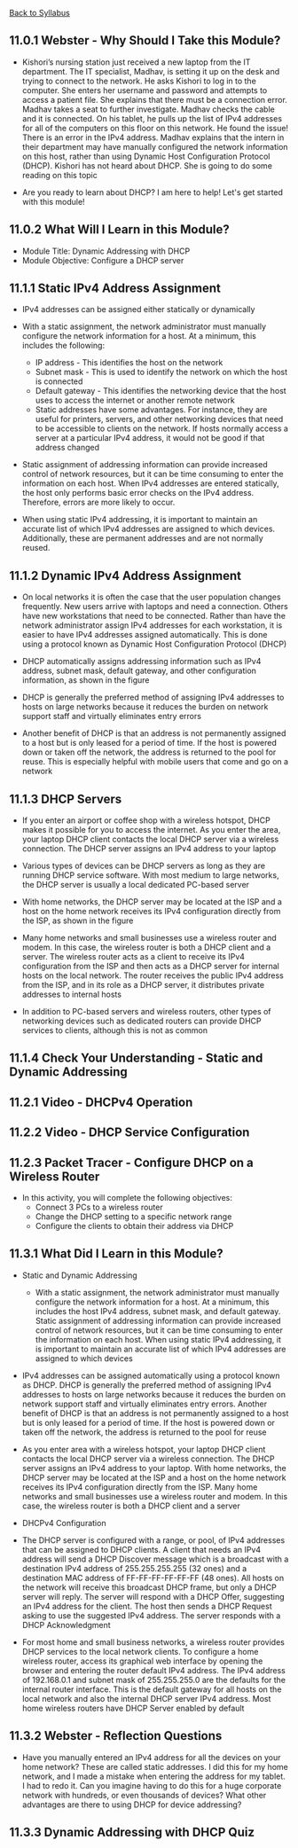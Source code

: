 [Back to Syllabus](./README.md#course-syllabus)

## 11.0.1 Webster - Why Should I Take this Module?

- Kishori’s nursing station just received a new laptop from the IT department. The IT specialist, Madhav, is setting it up on the desk and trying to connect to the network. He asks Kishori to log in to the computer. She enters her username and password and attempts to access a patient file. She explains that there must be a connection error. Madhav takes a seat to further investigate. Madhav checks the cable and it is connected. On his tablet, he pulls up the list of IPv4 addresses for all of the computers on this floor on this network. He found the issue! There is an error in the IPv4 address. Madhav explains that the intern in their department may have manually configured the network information on this host, rather than using Dynamic Host Configuration Protocol (DHCP). Kishori has not heard about DHCP. She is going to do some reading on this topic

- Are you ready to learn about DHCP? I am here to help! Let's get started with this module!

## 11.0.2 What Will I Learn in this Module?

- Module Title: Dynamic Addressing with DHCP
- Module Objective: Configure a DHCP server

## 11.1.1 Static IPv4 Address Assignment

- IPv4 addresses can be assigned either statically or dynamically

- With a static assignment, the network administrator must manually configure the network information for a host. At a minimum, this includes the following:
    - IP address - This identifies the host on the network
    - Subnet mask - This is used to identify the network on which the host is connected
    - Default gateway - This identifies the networking device that the host uses to access the internet or another remote network
    - Static addresses have some advantages. For instance, they are useful for printers, servers, and other networking devices that need to be accessible to clients on the network. If hosts normally access a server at a particular IPv4 address, it would not be good if that address changed

- Static assignment of addressing information can provide increased control of network resources, but it can be time consuming to enter the information on each host. When IPv4 addresses are entered statically, the host only performs basic error checks on the IPv4 address. Therefore, errors are more likely to occur.

- When using static IPv4 addressing, it is important to maintain an accurate list of which IPv4 addresses are assigned to which devices. Additionally, these are permanent addresses and are not normally reused.

## 11.1.2 Dynamic IPv4 Address Assignment

- On local networks it is often the case that the user population changes frequently. New users arrive with laptops and need a connection. Others have new workstations that need to be connected. Rather than have the network administrator assign IPv4 addresses for each workstation, it is easier to have IPv4 addresses assigned automatically. This is done using a protocol known as Dynamic Host Configuration Protocol (DHCP)

- DHCP automatically assigns addressing information such as IPv4 address, subnet mask, default gateway, and other configuration information, as shown in the figure

- DHCP is generally the preferred method of assigning IPv4 addresses to hosts on large networks because it reduces the burden on network support staff and virtually eliminates entry errors

- Another benefit of DHCP is that an address is not permanently assigned to a host but is only leased for a period of time. If the host is powered down or taken off the network, the address is returned to the pool for reuse. This is especially helpful with mobile users that come and go on a network

## 11.1.3 DHCP Servers

- If you enter an airport or coffee shop with a wireless hotspot, DHCP makes it possible for you to access the internet. As you enter the area, your laptop DHCP client contacts the local DHCP server via a wireless connection. The DHCP server assigns an IPv4 address to your laptop

- Various types of devices can be DHCP servers as long as they are running DHCP service software. With most medium to large networks, the DHCP server is usually a local dedicated PC-based server

- With home networks, the DHCP server may be located at the ISP and a host on the home network receives its IPv4 configuration directly from the ISP, as shown in the figure

- Many home networks and small businesses use a wireless router and modem. In this case, the wireless router is both a DHCP client and a server. The wireless router acts as a client to receive its IPv4 configuration from the ISP and then acts as a DHCP server for internal hosts on the local network. The router receives the public IPv4 address from the ISP, and in its role as a DHCP server, it distributes private addresses to internal hosts

- In addition to PC-based servers and wireless routers, other types of networking devices such as dedicated routers can provide DHCP services to clients, although this is not as common

## 11.1.4 Check Your Understanding - Static and Dynamic Addressing

## 11.2.1 Video - DHCPv4 Operation

## 11.2.2 Video - DHCP Service Configuration

## 11.2.3 Packet Tracer - Configure DHCP on a Wireless Router

- In this activity, you will complete the following objectives:
    - Connect 3 PCs to a wireless router
    - Change the DHCP setting to a specific network range
    - Configure the clients to obtain their address via DHCP

## 11.3.1 What Did I Learn in this Module?

- Static and Dynamic Addressing
    - With a static assignment, the network administrator must manually configure the network information for a host. At a minimum, this includes the host IPv4 address, subnet mask, and default gateway. Static assignment of addressing information can provide increased control of network resources, but it can be time consuming to enter the information on each host. When using static IPv4 addressing, it is important to maintain an accurate list of which IPv4 addresses are assigned to which devices

- IPv4 addresses can be assigned automatically using a protocol known as DHCP. DHCP is generally the preferred method of assigning IPv4 addresses to hosts on large networks because it reduces the burden on network support staff and virtually eliminates entry errors. Another benefit of DHCP is that an address is not permanently assigned to a host but is only leased for a period of time. If the host is powered down or taken off the network, the address is returned to the pool for reuse

- As you enter area with a wireless hotspot, your laptop DHCP client contacts the local DHCP server via a wireless connection. The DHCP server assigns an IPv4 address to your laptop. With home networks, the DHCP server may be located at the ISP and a host on the home network receives its IPv4 configuration directly from the ISP. Many home networks and small businesses use a wireless router and modem. In this case, the wireless router is both a DHCP client and a server

- DHCPv4 Configuration
- The DHCP server is configured with a range, or pool, of IPv4 addresses that can be assigned to DHCP clients. A client that needs an IPv4 address will send a DHCP Discover message which is a broadcast with a destination IPv4 address of 255.255.255.255 (32 ones) and a destination MAC address of FF-FF-FF-FF-FF-FF (48 ones). All hosts on the network will receive this broadcast DHCP frame, but only a DHCP server will reply. The server will respond with a DHCP Offer, suggesting an IPv4 address for the client. The host then sends a DHCP Request asking to use the suggested IPv4 address. The server responds with a DHCP Acknowledgment

- For most home and small business networks, a wireless router provides DHCP services to the local network clients. To configure a home wireless router, access its graphical web interface by opening the browser and entering the router default IPv4 address. The IPv4 address of 192.168.0.1 and subnet mask of 255.255.255.0 are the defaults for the internal router interface. This is the default gateway for all hosts on the local network and also the internal DHCP server IPv4 address. Most home wireless routers have DHCP Server enabled by default

## 11.3.2 Webster - Reflection Questions

- Have you manually entered an IPv4 address for all the devices on your home network? These are called static addresses. I did this for my home network, and I made a mistake when entering the address for my tablet. I had to redo it. Can you imagine having to do this for a huge corporate network with hundreds, or even thousands of devices? What other advantages are there to using DHCP for device addressing?

## 11.3.3 Dynamic Addressing with DHCP Quiz
